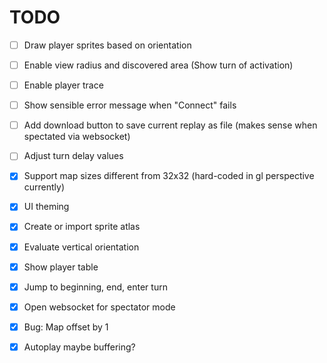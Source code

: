 TODO
====

- [ ] Draw player sprites based on orientation
- [ ] Enable view radius and discovered area (Show turn of activation)
- [ ] Enable player trace
- [ ] Show sensible error message when "Connect" fails
- [ ] Add download button to save current replay as file (makes sense when spectated via websocket)
- [ ] Adjust turn delay values

- [X] Support map sizes different from 32x32 (hard-coded in gl perspective currently)
- [X] UI theming
- [X] Create or import sprite atlas
- [X] Evaluate vertical orientation
- [X] Show player table
- [X] Jump to beginning, end, enter turn
- [X] Open websocket for spectator mode
- [X] Bug: Map offset by 1
- [X] Autoplay maybe buffering?
